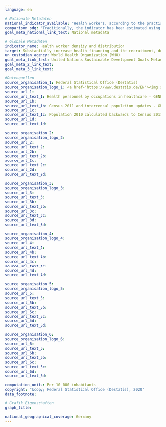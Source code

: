 ```yaml
---
language: en

# Nationale Metadaten
national_indicator_available: "Health workers, according to the practising concept (with direct patient contact): <br> Medical doctors <br> Dentists <br> Nursing and midwifery personnel <br> Pharmacists "
comparison_sdg: 'Traditionally, the indicator has been estimated using two measurements: density of physicians, and density of nursing and midwifery personnel. In the context of the SDG agenda, the dataset have been expanded to physicians, nursing personnel, midwifery personnel, dentistry personnel and pharmaceutical personnel. The dataset is planned to progressively move expand to cover all health cadres. As long as the international metadata description of the SDG indicator 3.c.1 is not completed, the time series "health workers" could not be considered as compliant. But the four additional time series are listed as sub-indicators in the international metadata description'
goal_meta_national_link_text: National metadata

# Globale Metadaten
indicator_name: Health worker density and distribution
target: Substantially increase health financing and the recruitment, development, training and retention of the health workforce in developing countries, especially in least developed countries and small island developing States
un_custodian_agency: World Health Organization (WHO)
goal_meta_link_text: United Nations Sustainable Development Goals Metadata
goal_meta_2_link_text: 
goal_meta_3_link_text: 

#Datenquellen
source_organisation_1: Federal Statistical Office (Destatis)
source_organisation_logo_1: <a href="https://www.destatis.de/EN"><img src="https://g205sdgs.github.io/sdg-indicators/public/LogosEn/destatis.png" alt="Logo destatis" /></a>
source_url_1: 
source_url_text_1: Health personnel by occupations in healthcare - GENESIS online 23621-0002
source_url_1b: 
source_url_text_1b: Census 2011 and intercensal population updates - GENESIS online 12411-0003
source_url_1c: 
source_url_text_1c: Population 2010 calculated backwards to Census 2011 (Only available in German)
source_url_1d: 
source_url_text_1d: 

source_organisation_2: 
source_organisation_logo_2: 
source_url_2: 
source_url_text_2: 
source_url_2b: 
source_url_text_2b: 
source_url_2c: 
source_url_text_2c: 
source_url_2d: 
source_url_text_2d: 

source_organisation_3: 
source_organisation_logo_3: 
source_url_3: 
source_url_text_3: 
source_url_3b: 
source_url_text_3b: 
source_url_3c: 
source_url_text_3c: 
source_url_3d: 
source_url_text_3d: 

source_organisation_4: 
source_organisation_logo_4: 
source_url_4: 
source_url_text_4: 
source_url_4b: 
source_url_text_4b: 
source_url_4c: 
source_url_text_4c: 
source_url_4d: 
source_url_text_4d: 

source_organisation_5: 
source_organisation_logo_5: 
source_url_5: 
source_url_text_5: 
source_url_5b: 
source_url_text_5b: 
source_url_5c: 
source_url_text_5c: 
source_url_5d: 
source_url_text_5d: 

source_organisation_6: 
source_organisation_logo_6: 
source_url_6: 
source_url_text_6: 
source_url_6b: 
source_url_text_6b: 
source_url_6c: 
source_url_text_6c: 
source_url_6d: 
source_url_text_6d: 

computation_units: Per 10 000 inhabitants
copyright: "&copy; Federal Statistical Office (Destatis), 2020"
data_footnote: 

# Grafik Eigenschaften
graph_title: 

national_geographical_coverage: Germany
---
```


